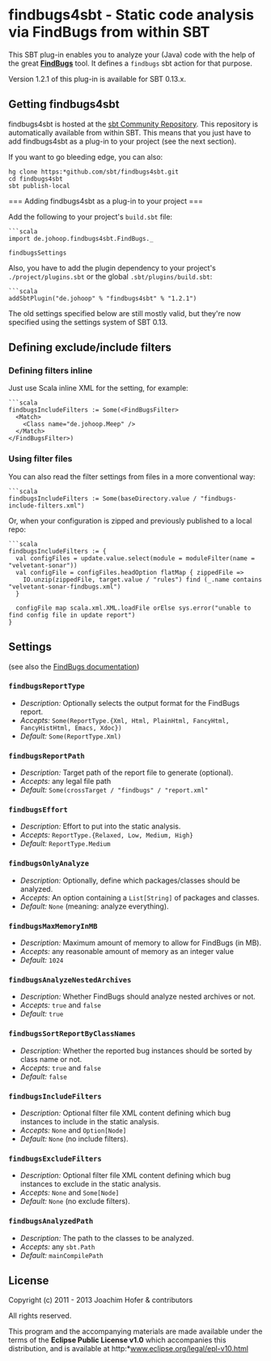 # findbugs4sbt - Static code analysis via FindBugs from within SBT

This SBT plug-in enables you to analyze your (Java) code with the help of the great **[FindBugs](http:*findbugs.sourceforge.net/)** tool. It defines a `findbugs` sbt action for that purpose.

Version 1.2.1 of this plug-in is available for SBT 0.13.x.

## Getting findbugs4sbt

findbugs4sbt is hosted at the [sbt Community Repository](http:*repo.scala-sbt.org/scalasbt/sbt-plugin-releases). This repository is automatically available from within SBT. This means that you just have to add findbugs4sbt as a plug-in to your project (see the next section).

If you want to go bleeding edge, you can also:

    hg clone https:*github.com/sbt/findbugs4sbt.git
    cd findbugs4sbt 
    sbt publish-local

=== Adding findbugs4sbt as a plug-in to your project ===

Add the following to your project's `build.sbt` file:

    ```scala
    import de.johoop.findbugs4sbt.FindBugs._

    findbugsSettings

Also, you have to add the plugin dependency to your project's `./project/plugins.sbt` or the global  `.sbt/plugins/build.sbt`:

    ```scala
    addSbtPlugin("de.johoop" % "findbugs4sbt" % "1.2.1")

The old settings specified below are still mostly valid, but they're now specified using the settings system of SBT 0.13.

## Defining exclude/include filters

### Defining filters inline

Just use Scala inline XML for the setting, for example:

    ```scala
    findbugsIncludeFilters := Some(<FindBugsFilter>
      <Match>
        <Class name="de.johoop.Meep" />
      </Match>
    </FindBugsFilter>)

### Using filter files

You can also read the filter settings from files in a more conventional way:

    ```scala
    findbugsIncludeFilters := Some(baseDirectory.value / "findbugs-include-filters.xml")

Or, when your configuration is zipped and previously published to a local repo:

    ```scala
    findbugsIncludeFilters := {
      val configFiles = update.value.select(module = moduleFilter(name = "velvetant-sonar"))
      val configFile = configFiles.headOption flatMap { zippedFile =>
        IO.unzip(zippedFile, target.value / "rules") find (_.name contains "velvetant-sonar-findbugs.xml")
      }

      configFile map scala.xml.XML.loadFile orElse sys.error("unable to find config file in update report")
    }

## Settings

(see also the [FindBugs documentation](http:*findbugs.sourceforge.net/manual/running.html#commandLineOptions))

### `findbugsReportType`

* *Description:* Optionally selects the output format for the FindBugs report.
* *Accepts:* `Some(ReportType.{Xml, Html, PlainHtml, FancyHtml, FancyHistHtml, Emacs, Xdoc})`
* *Default:* `Some(ReportType.Xml)`

### `findbugsReportPath`
* *Description:* Target path of the report file to generate (optional).
* *Accepts:* any legal file path
* *Default:* `Some(crossTarget / "findbugs" / "report.xml"`

### `findbugsEffort`
* *Description:* Effort to put into the static analysis.
* *Accepts:* `ReportType.{Relaxed, Low, Medium, High}`
* *Default:* `ReportType.Medium`

### `findbugsOnlyAnalyze`
* *Description:* Optionally, define which packages/classes should be analyzed.
* *Accepts:* An option containing a `List[String]` of packages and classes.
* *Default:* `None` (meaning: analyze everything).

### `findbugsMaxMemoryInMB`
* *Description:* Maximum amount of memory to allow for FindBugs (in MB).
* *Accepts:* any reasonable amount of memory as an integer value
* *Default:* `1024`

### `findbugsAnalyzeNestedArchives`
* *Description:* Whether FindBugs should analyze nested archives or not.
* *Accepts:* `true` and `false`
* *Default:* `true`

### `findbugsSortReportByClassNames`
* *Description:* Whether the reported bug instances should be sorted by class name or not.
* *Accepts:* `true` and `false`
* *Default:* `false`

### `findbugsIncludeFilters`
* *Description:* Optional filter file XML content defining which bug instances to include in the static analysis.
* *Accepts:* `None` and `Option[Node]`
* *Default:* `None` (no include filters).

### `findbugsExcludeFilters`
* *Description:* Optional filter file XML content defining which bug instances to exclude in the static analysis.
* *Accepts:* `None` and `Some[Node]`
* *Default:* `None` (no exclude filters).

### `findbugsAnalyzedPath`
* *Description:* The path to the classes to be analyzed.
* *Accepts:* any `sbt.Path`
* *Default:* `mainCompilePath`

## License

Copyright (c) 2011 - 2013 Joachim Hofer & contributors

All rights reserved.

This program and the accompanying materials are made available under the terms of the **Eclipse Public License v1.0** which accompanies this distribution, and is available at http:*www.eclipse.org/legal/epl-v10.html